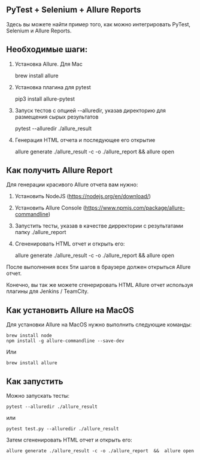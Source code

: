 PyTest + Selenium + Allure Reports
---
Здесь вы можете найти пример того, как можно 
интегрировать PyTest, Selenium и Allure Reports.

Необходимые шаги:
---

1. Установка Allure. 
Для Mac 

    brew install allure
    
2. Установка плагина для pytest

    pip3 install allure-pytest
    
3. Запуск тестов с опцией --alluredir, указав директорию для размещения сырых результатов

    pytest --alluredir ./allure_result 
    
4. Генерация HTML отчета и последующее его открытие

    allure generate ./allure_result -c -o ./allure_report  &&  allure open


Как получить Allure Report
--------------------------

Для генерации красивого Allure отчета вам нужно:

1) Установить NodeJS (https://nodejs.org/en/download/)
2) Установить Allure Console (https://www.npmjs.com/package/allure-commandline)
3) Запустить тесты, указав в качестве дирректории с результатами
папку ./allure_report
4) Сгененировать HTML отчет и открыть его:

    allure generate ./allure_result -c -o ./allure_report && allure open


После выполнения всех 5ти шагов в браузере должен открыться Allure отчет.

Конечно, вы так же можете сгенерировать HTML Allure отчет
используя плагины для Jenkins / TeamCity.


Как установить Allure на MacOS
------------------------------

Для установки Allure на MacOS нужно выполнить следующие команды:

    brew install node
    npm install -g allure-commandline --save-dev
Или

    brew install allure
    

Как запустить
-------------
    
Можно запускать тесты:

    pytest --alluredir ./allure_result
или

    pytest test.py --alluredir ./allure_result    

Затем сгененировать HTML отчет и открыть его:


    allure generate ./allure_result -c -o ./allure_report  &&  allure open


